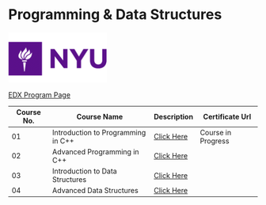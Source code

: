 # Programming & Data Structures
 

 ![**This image is solo asset of NYU. To remove please contact.**](/assets/nyu_logo.png)
 
 

[EDX Program Page](https://www.edx.org/microbachelors/nyux-programming-data-structures)


| Course No. | Course Name | Description | Certificate Url |
|---|---|---|---|
| 01 | Introduction to Programming in C++ | [Click Here](/Course-01/README.md) | Course in Progress |
| 02 | Advanced Programming in C++ | [Click Here](/Course-02/README.md) | |
| 03 | Introduction to Data Structures | [Click Here](/Course-03/README.md) | |
| 04 | Advanced Data Structures | [Click Here](/Course-04/README.md) | |